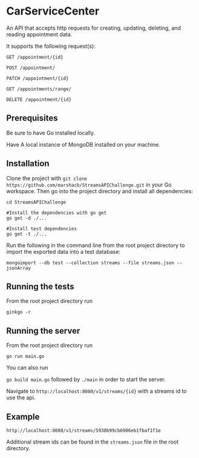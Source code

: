 # CarServiceCenter
An API that accepts http requests for creating, updating, deleting, and reading appointment data.

It supports the following request(s):

```GET /appointment/{id}```

```POST /appointment/```

```PATCH /appointment/{id}```

```GET /appointments/range/```

```DELETE /appointment/{id}```



## Prerequisites

Be sure to have Go installed locally.

Have A local instance of MongoDB installed on your machine.

## Installation

Clone the project with ```git clone https://github.com/marshacb/StreamsAPIChallenge.git``` in your Go workspace. Then go into the project directory and install all dependencies:

```
cd StreamsAPIChallenge 

#Install the dependencies with go get
go get -d ./...

#Install test dependencies
go get -t ./...
```

Run the following in the command line from the root project directory to import the exported data into a test database:

```mongoimport --db test --collection streams --file streams.json --jsonArray```

## Running the tests

From the root project directory run

```ginkgo -r```

## Running the server

From the root project directory run

```go run main.go```

You can also run

```go build main.go``` followed by ```./main``` in order to start the server.

Navigate to ```http://localhost:8080/v1/streams/{id}``` with a streams id to use the api.

## Example

```http://localhost:8080/v1/streams/5938b99cb6906eb1fbaf1f1e```

Additional stream ids can be found in the ```streams.json``` file in the root directory.